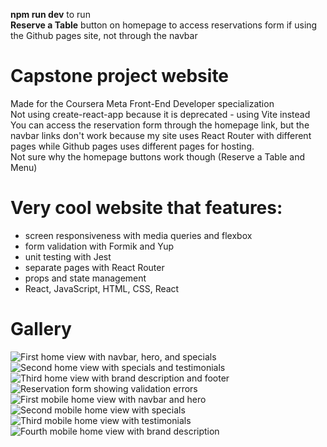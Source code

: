 **npm run dev** to run  
**Reserve a Table** button on homepage to access reservations form if using the Github pages site, not through the navbar

# Capstone project website
Made for the Coursera Meta Front-End Developer specialization  
Not using create-react-app because it is deprecated - using Vite instead  
You can access the reservation form through the homepage link, but the navbar links don't work because my site uses React Router with different pages while Github pages uses different pages for hosting.  
Not sure why the homepage buttons work though (Reserve a Table and Menu)

# Very cool website that features:
- screen responsiveness with media queries and flexbox
- form validation with Formik and Yup
- unit testing with Jest
- separate pages with React Router
- props and state management
- React, JavaScript, HTML, CSS, React

# Gallery

![First home view with navbar, hero, and specials](public/home-1.png "First home view with navbar, hero, and specials")
![Second home view with specials and testimonials](public/home-2.png "Second home view with specials and testimonials")
![Third home view with brand description and footer](public/home-3.png "Third home view with brand description and footer")
![Reservation form showing validation errors](public/reservation.png "Reservation form")
![First mobile home view with navbar and hero](public/home-mobile-1.png "First mobile home view with navbar and hero")
![Second mobile home view with specials](public/home-mobile-2.png "Second mobile home view with specials")
![Third mobile home view with testimonials](public/home-mobile-3.png "Third mobile home view with testimonials")
![Fourth mobile home view with brand description](public/home-mobile-4.png "Fourth mobile home view with brand description")